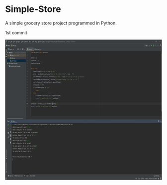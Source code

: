 # Simple-Store
A simple grocery store project programmed in Python. 

1st commit
<p><img src="storepic.JPG" width="800" height="450"></p>
